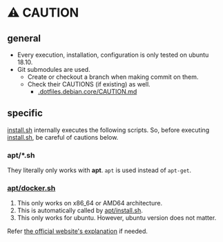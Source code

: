 # :warning: CAUTION

## general

* Every execution, installation, configuration is only tested on ubuntu 18.10.
* Git submodules are used.
  * Create or checkout a branch when making commit on them.
  * Check their CAUTIONS (if existing) as well.
    * [.dotfiles.debian.core/CAUTION.md](.dotfiles.debian.core/CAUTION.md)

## specific

[install.sh](install.sh) internally executes the following scripts. So, before executing [install.sh](install.sh), be careful of cautions below.

### apt/\*.sh

They literally only works with **apt**. `apt` is used instead of `apt-get`.

### [apt/docker.sh](apt/docker.sh)

1. This only works on x86_64 or AMD64 architecture.
2. This is automatically called by [apt/install.sh](apt/install.sh).
3. This only works for ubuntu. However, ubuntu version does not matter.

Refer [the official website's explanation](https://docs.docker.com/install/linux/docker-ce/ubuntu/) if needed.